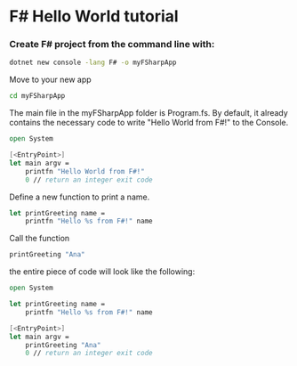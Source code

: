 # F#  Hello World tutorial

### Create F# project from the command line with:
```cmd
dotnet new console -lang F# -o myFSharpApp
```

Move to your new app
```cmd
cd myFSharpApp
```

The main file in the myFSharpApp folder is Program.fs. By default, it already contains the necessary code to write "Hello World from F#!" to the Console.

```fsharp
open System

[<EntryPoint>]
let main argv =
    printfn "Hello World from F#!"
    0 // return an integer exit code
```

Define a new function to print a name.

```fsharp
let printGreeting name =
    printfn "Hello %s from F#!" name
```

Call the function

```fsharp
printGreeting "Ana"
```

the entire piece of code will look like the following:

```fsharp
open System

let printGreeting name =
    printfn "Hello %s from F#!" name

[<EntryPoint>]
let main argv =
    printGreeting "Ana"
    0 // return an integer exit code
```